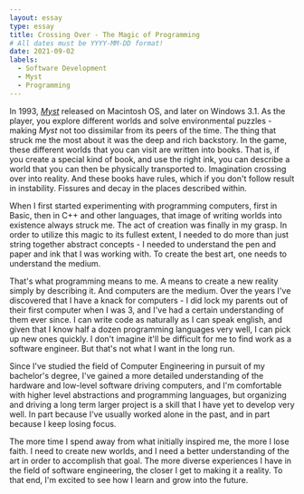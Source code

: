 ```yaml
---
layout: essay
type: essay
title: Crossing Over - The Magic of Programming
# All dates must be YYYY-MM-DD format!
date: 2021-09-02
labels:
  - Software Development
  - Myst
  - Programming
---
```


In 1993, [*Myst*](https://en.wikipedia.org/wiki/Myst) released on Macintosh OS, and later on Windows 3.1. As the player, you explore different worlds and solve environmental puzzles - making *Myst* not too dissimilar from its peers of the time. The thing that struck me the most about it was the deep and rich backstory. In the game, these different worlds that you can visit are written into books. That is, if you create a special kind of book, and use the right ink, you can describe a world that you can then be physically transported to. Imagination crossing over into reality. And these books have rules, which if you don't follow result in instability. Fissures and decay in the places described within.

When I first started experimenting with programming computers, first in Basic, then in C++ and other languages, that image of writing worlds into existence always struck me. The act of creation was finally in my grasp. In order to utilize this magic to its fullest extent, I needed to do more than just string together abstract concepts - I needed to understand the pen and paper and ink that I was working with. To create the best art, one needs to understand the medium.

That's what programming means to me. A means to create a new reality simply by describing it. And computers are the medium. Over the years I've discovered that I have a knack for computers - I did lock my parents out of their first computer when I was 3, and I've had a certain understanding of them ever since. I can write code as naturally as I can speak english, and given that I know half a dozen programming languages very well, I can pick up new ones quickly. I don't imagine it'll be difficult for me to find work as a software engineer. But that's not what I want in the long run.

Since I've studied the field of Computer Engineering in pursuit of my bachelor's degree, I've gained a more detailed understanding of the hardware and low-level software driving computers, and I'm comfortable with higher level abstractions and programming languages, but organizing and driving a long term larger project is a skill that I have yet to develop very well. In part because I've usually worked alone in the past, and in part because I keep losing focus.

The more time I spend away from what initially inspired me, the more I lose faith. I need to create new worlds, and I need a better understanding of the art in order to accomplish that goal. The more diverse experiences I have in the field of software engineering, the closer I get to making it a reality. To that end, I'm excited to see how I learn and grow into the future.  
